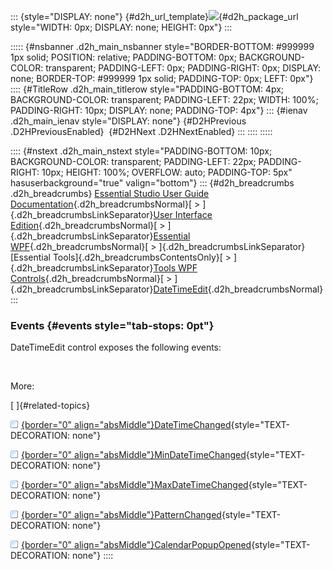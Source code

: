 ::: {style="DISPLAY: none"}
[](ms-xhelp:///?Id=d2h_url_template){#d2h_url_template}![](!package_url!){#d2h_package_url style="WIDTH: 0px; DISPLAY: none; HEIGHT: 0px"}
:::

::::: {#nsbanner .d2h_main_nsbanner style="BORDER-BOTTOM: #999999 1px solid; POSITION: relative; PADDING-BOTTOM: 0px; BACKGROUND-COLOR: transparent; PADDING-LEFT: 0px; PADDING-RIGHT: 0px; DISPLAY: none; BORDER-TOP: #999999 1px solid; PADDING-TOP: 0px; LEFT: 0px"}
:::: {#TitleRow .d2h_main_titlerow style="PADDING-BOTTOM: 4px; BACKGROUND-COLOR: transparent; PADDING-LEFT: 22px; WIDTH: 100%; PADDING-RIGHT: 10px; DISPLAY: none; PADDING-TOP: 4px"}
::: {#ienav .d2h_main_ienav style="DISPLAY: none"}
[](ms-xhelp:///?Id=24aab7e8-4447-4f2b-b774-df03ace0b294){#D2HPrevious .D2HPreviousEnabled}  [](ms-xhelp:///?Id=4faa8634-9b01-411a-9844-6ff7bdc72eaf){#D2HNext .D2HNextEnabled}
:::
::::
:::::

:::: {#nstext .d2h_main_nstext style="PADDING-BOTTOM: 10px; BACKGROUND-COLOR: transparent; PADDING-LEFT: 22px; PADDING-RIGHT: 10px; HEIGHT: 100%; OVERFLOW: auto; PADDING-TOP: 5px" hasuserbackground="true" valign="bottom"}
::: {#d2h_breadcrumbs .d2h_breadcrumbs}
[Essential Studio User Guide Documentation](ms-xhelp:///?Id=12457748-09e3-4d74-a240-8e049cedf030){.d2h_breadcrumbsNormal}[ \> ]{.d2h_breadcrumbsLinkSeparator}[User Interface Edition](ms-xhelp:///?Id=c29296b7-531c-413b-a0ec-488ca1f7f669){.d2h_breadcrumbsNormal}[ \> ]{.d2h_breadcrumbsLinkSeparator}[Essential WPF](ms-xhelp:///?Id=7f4f82c5-151c-4262-94d0-75c4626c77bc){.d2h_breadcrumbsNormal}[ \> ]{.d2h_breadcrumbsLinkSeparator}[Essential Tools]{.d2h_breadcrumbsContentsOnly}[ \> ]{.d2h_breadcrumbsLinkSeparator}[Tools WPF Controls](ms-xhelp:///?Id=2ea58a12-9426-4a63-96b4-89eb80232c2c){.d2h_breadcrumbsNormal}[ \> ]{.d2h_breadcrumbsLinkSeparator}[DateTimeEdit](ms-xhelp:///?Id=e4a62a43-35f6-401b-84f0-357793987e2e){.d2h_breadcrumbsNormal}
:::

### Events {#events style="tab-stops: 0pt"}

DateTimeEdit control exposes the following events:

 

More:

[ ]{#related-topics}

[![](button.gif){border="0" align="absMiddle"}DateTimeChanged](ms-xhelp:///?Id=6d7ba9d4-4f7e-494e-a28b-dae45c30d2e3){style="TEXT-DECORATION: none"}

[![](button.gif){border="0" align="absMiddle"}MinDateTimeChanged](ms-xhelp:///?Id=063226c4-6e21-484f-98cc-f4ef6b23cc96){style="TEXT-DECORATION: none"}

[![](button.gif){border="0" align="absMiddle"}MaxDateTimeChanged](ms-xhelp:///?Id=9bce8aec-3f73-4561-856c-83e2db43c55f){style="TEXT-DECORATION: none"}

[![](button.gif){border="0" align="absMiddle"}PatternChanged](ms-xhelp:///?Id=a691e0fa-d7b6-402f-ac3c-7789791734d5){style="TEXT-DECORATION: none"}

[![](button.gif){border="0" align="absMiddle"}CalendarPopupOpened](ms-xhelp:///?Id=bc84e9bb-bdf8-437e-a4b5-780a1646e087){style="TEXT-DECORATION: none"}
::::
